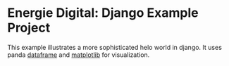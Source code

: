 # Energie Digital: Django Example Project

This example illustrates a more sophisticated helo world in django.
It uses panda [dataframe](https://pandas.pydata.org/docs/reference/api/pandas.DataFrame.html) and [matplotlib](https://matplotlib.org/) for visualization.
